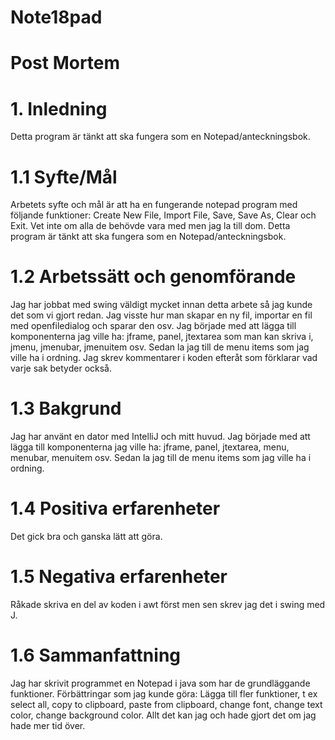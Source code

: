 # Note18pad 

# Post Mortem

# 1. Inledning
Detta program är tänkt att ska fungera som en Notepad/anteckningsbok.

# 1.1 Syfte/Mål
Arbetets syfte och mål är att ha en fungerande notepad program med följande funktioner: Create New File, Import File, Save, Save As, Clear och Exit. Vet inte om alla de behövde vara med men jag la till dom. Detta program är tänkt att ska fungera som en Notepad/anteckningsbok.

# 1.2 Arbetssätt och genomförande
Jag har jobbat med swing väldigt mycket innan detta arbete så jag kunde det som vi gjort redan. Jag visste hur man skapar en ny fil, importar en fil med openfiledialog och sparar den osv. Jag började med att lägga till komponenterna jag ville ha: jframe, panel, jtextarea som man kan skriva i, jmenu, jmenubar, jmenuitem osv. Sedan la jag till de menu items som jag ville ha i ordning. Jag skrev kommentarer i koden efteråt som förklarar vad varje sak betyder också.

# 1.3 Bakgrund
Jag har använt en dator med IntelliJ och mitt huvud. Jag började med att lägga till komponenterna jag ville ha: jframe, panel, jtextarea, menu, menubar, menuitem osv. Sedan la jag till de menu items som jag ville ha i ordning.


# 1.4 Positiva erfarenheter
Det gick bra och ganska lätt att göra.
# 1.5 Negativa erfarenheter
Råkade skriva en del av koden i awt först men sen skrev jag det i swing med J.
# 1.6 Sammanfattning
Jag har skrivit programmet en Notepad i java som har de grundläggande funktioner. Förbättringar som jag kunde göra: Lägga till fler funktioner, t ex select all, copy to clipboard, paste from clipboard, change font, change text color, change background color. Allt det kan jag och hade gjort det om jag hade mer tid över.
